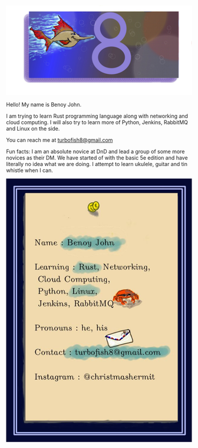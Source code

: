 ![turbofish](images/turbofish8_2.jpg)

Hello! 
My name is Benoy John.

I am trying to learn Rust programming language along with networking and cloud computing.
I will also try to learn more of Python, Jenkins, RabbitMQ and Linux on the side.

You can reach me at turbofish8@gmail.com

Fun facts: 
I am an absolute novice at DnD and lead a group of some more novices as their DM. We have started of with the basic 5e edition and have literally no idea what we are doing.
I attempt to learn ukulele, guitar and tin whistle when I can.



![profile](images/profile2.jpg)


